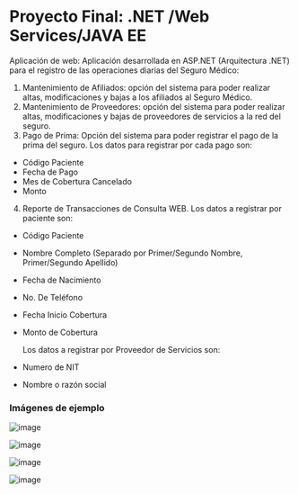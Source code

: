 # Proyecto Final: .NET /Web Services/JAVA EE

Aplicación de web: Aplicación desarrollada en ASP.NET (Arquitectura .NET) para el registro de las operaciones diarias del Seguro Médico:
1. Mantenimiento de Afiliados: opción del sistema para poder realizar altas, modificaciones y bajas a los
afiliados al Seguro Médico.
2. Mantenimiento de Proveedores: opción del sistema para poder realizar altas, modificaciones y bajas de
proveedores de servicios a la red del seguro.
3. Pago de Prima: Opción del sistema para poder registrar el pago de la prima del seguro. Los datos para
registrar por cada pago son:
- Código Paciente
- Fecha de Pago
- Mes de Cobertura Cancelado
- Monto
4. Reporte de Transacciones de Consulta WEB. Los datos a registrar por paciente son:
- Código Paciente
- Nombre Completo (Separado por Primer/Segundo Nombre, Primer/Segundo Apellido)
- Fecha de Nacimiento
- No. De Teléfono
- Fecha Inicio Cobertura
- Monto de Cobertura

  Los datos a registrar por Proveedor de Servicios son:
- Numero de NIT
- Nombre o razón social


### Imágenes de ejemplo
![image](https://github.com/user-attachments/assets/739ee659-41e2-450a-989b-385b71ec1680)

![image](https://github.com/user-attachments/assets/e21ec9eb-b589-4b29-9482-445dedad878a)

![image](https://github.com/user-attachments/assets/f03e73c4-1b30-4ebf-b69b-aa6a936add6f)

![image](https://github.com/user-attachments/assets/81e77dbb-cbc1-4e24-940c-cc44503c3f4e)
